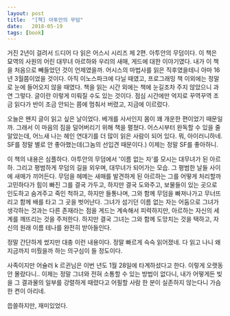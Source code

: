 ```yaml
---
layout: post
title:  "[책] 아투안의 무덤"
date:   2018-05-19
tags: [book]
---
```


  거진 2년이 걸려서 드디어 다 읽은 어스시 시리즈 제 2편. 아투안의 무덤이다. 이 책은 묘역의 사원의 어린 대무녀 아르하와 우리의 새매, 게드에 대한 이야기였다. 내가 이 책을 처음으로 빼들었던 것이 언제였을까. 어시스의 마법사를 읽은 직후였을테니 아마 16년 3월쯤이었을 것이다. 아직 이노스파크에 다닐 때였고, 프로그래밍 책 이외에는 정말로 눈에 들어오지 않을 때였다. 책을 읽는 시간 외에는 책에 눈길조차 주지 않았으니 과연 그렇다. 글이란 이렇게 미뤄질 수도 있는 것이다. 점심 시간에만 억지로 꾸역꾸역 조금 읽다가 반이 조금 안되는 쯤에 멈춰서 버렸고, 지금에 이르렀다.

  오늘은 왠지 글이 읽고 싶은 날이었다. 베개를 사서인지 몸이 꽤 개운한 편이었기 때문일까. 그래서 이 마음의 짐을 덜어버리기 위해 책을 펼쳤다. 어스시부터 완독할 수 있을 줄 알았는데, 어느새 나는 헤인 연대기를 더 많이 읽은 사람이 되어 있다. 뭐, 아이러니하네. SF를 정말 별로 안 좋아했는데(그놈의 선입견 때문이다.) 이제는 정말 SF를 좋아하니.

  이 책의 내용은 심플하다. 아투안의 무덤에서 '이름 없는 자'를 모시는 대무녀가 된 아르하. 그리고 평범하게 무덤의 길을 외우며, 대무녀가 되어가는 모습. 그 평범한 날들 사이에 새매가 끼어든다. 무덤을 헤메는 새매를 발견하게 된 아르하는 그를 어떻게 처리할까 고민하다가 힘이 빠진 그를 결국 가두고, 하지만 결국 도와주고, 보물들이 있는 곳으로 인도하고 숨겨주고 죽인 척하고, 하지만 들통나며, 그와 함께 무덤을 빠져나가고 무너뜨리고 함께 배를 타고 그 곳을 벗어난다. 그녀가 섬기던 이름 없는 자는 어둠으로 그녀가 생각하는 것과는 다른 존재라는 점을 게드는 계속해서 피력하지만, 아르하는 자신의 세계를 깨뜨리는 것을 주저한다. 하지만 결국 그녀는 그와 함께 도망치는 것을 택하고, 자신의 원래 이름 테나를 완전히 받아들인다.

  정말 간단하게 썼지만 대충 이런 내용이다. 정말 빠르게 슥슥 읽어졌네. 다 읽고 나니 왜 지금까지 미뤘을까 하는 의구심이 들 정도이다.

  사족이지만 어슐러 k 르귄님은 이번 년도 1월 28일에 타계하셨다고 한다. 이렇게 오랫동안 몰랐다니.. 이제는 정말 그녀와 전혀 소통할 수 있는 방법이 없다니, 내가 어떻게든 빚을 그 결과물의 일부를 강렬하게 때렸다고 어필할 사람 한 분이 실존하지 않는다니 가슴 한 켠이 아리네.

  씁쓸하지만, 재미있었다.